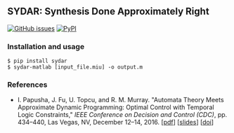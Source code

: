 ## SYDAR: Synthesis Done Approximately Right
[![GitHub issues](https://img.shields.io/github/issues/u-t-autonomous/sydar.svg)](https://github.com/u-t-autonomous/sydar/issues)
[![PyPI](https://img.shields.io/pypi/v/sydar.svg)](https://pypi.python.org/pypi/sydar)

### Installation and usage
```
$ pip install sydar
$ sydar-matlab [input_file.miu] -o output.m
```

### References
* I. Papusha, J. Fu, U. Topcu, and R. M. Murray. "Automata Theory Meets Approximate Dynamic Programming: Optimal Control with Temporal Logic Constraints," *IEEE Conference on Decision and Control (CDC)*, pp. 434–440, Las Vegas, NV, December 12–14, 2016. 
\[[pdf](http://ivanpapusha.com/pdf/adpltl_cdc2016.pdf)\] 
\[[slides](http://ivanpapusha.com/pdf/adpltl_cdc2016_slides.pdf)\] 
\[[doi](http://dx.doi.org/10.1109/CDC.2016.7798307)\]
